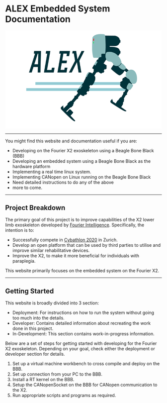 # ALEX Embedded System Documentation

![Alex logo](img/logo.png "Alex Logo")

---

You might find this website and documentation useful if you are:

- Developing on the Fourier X2 exoskeleton using a Beagle Bone Black (BBB)
- Developing an embedded system using a Beagle Bone Black as the hardware platform
- Implementing a real time linux system.
- Implementing CANopen on Linux running on the Beagle Bone Black
- Need detailed instructions to do any of the above
- more to come.

---

## Project Breakdown

The primary goal of this project is to improve capabilities of the X2 lower limb exoskeleton developed by [Fourier Intelligence](http://www.fftai.com/). Specifically, the intention is to:

* Successfully compete in [Cybathlon 2020](https://cybathlon.ethz.ch/cybathlon-2020.html) in Zurich.
* Develop an open platform that can be used by third parties to utilise and improve similar rehabilitative devices.
* Improve the X2, to make it more beneficial for individuals with paraplegia.

This website primarily focuses on the embedded system on the Fourier X2.

---

## Getting Started
This website is broadly divided into 3 section:

* Deployment: For instructions on how to run the system without going too much into the details. 
* Developer: Contains detailed information about recreating the work done in this project. 
* In-Development: This section contains work-in-progress information.

Below are a set of steps for getting started with developing for the Fourier X2 exoskeleton. Depending on your goal, check either the deployment or developer section for details.

1. Set up a virtual machine workbench to cross compile and deploy on the BBB.
2. Set up connection from your PC to the BBB.
2. Install a RT kernel on the BBB. 
3. Setup the CANopenSocket on the BBB for CANopen communication to the X2.
4. Run appropriate scripts and programs as required. 